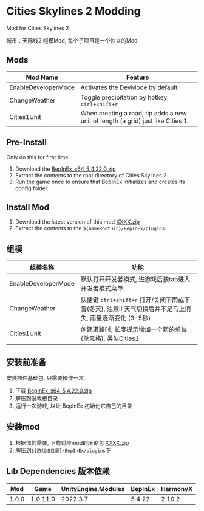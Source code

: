 # Cities Skylines 2 Modding
Mod for Cities Skylines 2

城市：天际线2 组模Mod, 每个子项目是一个独立的Mod

## Mods

| Mod Name                  | Feature                                                                                               |
| --------                  | -------                                                                                               |
| EnableDeveloperMode       | Activates the DevMode by default                                                                      |
| ChangeWeather             | Toggle precipitation by hotkey `ctrl+shift+r`                                                         |
| Cities1Unit               | When creating a road, tip adds a new unit of length (a grid) just like Cities 1                       |

## Pre-Install
Only do this for first time.
1. Download the [BepInEx_x64_5.4.22.0.zip](https://github.com/BepInEx/BepInEx/releases/tag/v5.4.22)
2. Extract the contents to the root directory of Cities Skylines 2.
3. Run the game once to ensure that BepInEx initializes and creates its config folder.

## Install Mod
1. Download the latest version of this mod [XXXX.zip](https://github.com/pangliang/Cities-Skyline2-Mods/releases)
2. Extract the contents to the `${GameRootDir}/BepInEx/plugins`.

## 组模

| 组模名称                  | 功能                                                                                                          |
| --------                  | -------                                                                                                       |
| EnableDeveloperMode       | 默认打开开发者模式, 进游戏后按tab进入开发者模式菜单                                                           |
| ChangeWeather             | 快捷键 `ctrl+shift+r` 打开/关闭下雨或下雪(冬天), 注意!! 天气切换后并不是马上消失, 雨量逐渐变化 (3-5秒)        |
| Cities1Unit               | 创建道路时, 长度提示增加一个新的单位(单元格), 类似Cities1                                                     |

## 安装前准备
安装插件基础包, 只需要操作一次
1. 下载 [BepInEx_x64_5.4.22.0.zip](https://github.com/BepInEx/BepInEx/releases/tag/v5.4.22)
2. 解压到游戏根目录
3. 运行一次游戏, 以让 BepInEx 初始化它自己的目录

## 安装mod
1. 根据你的需要, 下载对应mod的压缩包 [XXXX.zip](https://github.com/pangliang/Cities-Skyline2-Mods/releases)
2. 解压到`${游戏根目录}/BepInEx/plugins`下

## Lib Dependencies 版本依赖
| Mod      | Game       | UnityEngine.Modules   | BepInEx       | HarmonyX  |
| -------- | -------    | -------               | -------       | -------   |
| 1.0.0    | 1.0.11.0   | 2022.3.7              | 5.4.22        | 2.10.2    |
